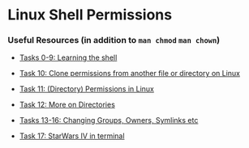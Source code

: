 Linux Shell Permissions
=============
### Useful Resources (in addition to ```man chmod``` ```man chown```)

- [Tasks 0-9: Learning the shell](http://linuxcommand.org/lc3_lts0090.php)

- [Task 10: Clone permissions from another file or directory on Linux](https://linuxconfig.org/how-to-clone-permissions-from-another-file-or-directory-on-linux)

- [Task 11: (Directory) Permissions in Linux](https://www.geeksforgeeks.org/permissions-in-linux/)

- [Task 12: More on Directories](https://linuxize.com/post/how-to-create-directories-in-linux-with-the-mkdir-command/)

- [Tasks 13-16: Changing Groups, Owners, Symlinks etc](https://phoenixnap.com/kb/linux-chown-command-with-examples)

- [Task 17: StarWars IV in terminal](https://www.geeksforgeeks.org/playing-star-wars-in-command-prompt/)
